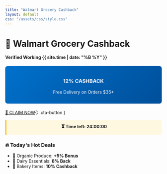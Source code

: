 ```yaml
---
title: "Walmart Grocery Cashback"
layout: default
css: "/assets/css/style.css"
---
```


# 🛒 Walmart Grocery Cashback  
**Verified Working {{ site.time | date: "%B %Y" }}**  

<div class="offer-banner">
<h3>12% CASHBACK</h3>
<p>Free Delivery on Orders $35+</p>
</div>

[🛒 CLAIM NOW](https://playabledownload.com/1802469?tid=GROCERY&utm_source=github&utm_medium=cashback){: .cta-button }

<div class="deal-countdown">
⏳ <strong>Time left:</strong> <span id="countdown">24:00:00</span>
</div>

### 🔥 Today's Hot Deals
- 🥑 Organic Produce: **+5% Bonus**  
- 🥛 Dairy Essentials: **8% Back**  
- 🍞 Bakery Items: **10% Cashback**  

<script>
// Triple-Protected Countdown Timer
(function() {
  // Fallback 1: Verify DOM ready
  document.addEventListener('DOMContentLoaded', initTimer);
  
  // Fallback 2: Run even if DOMContentLoaded fails
  setTimeout(initTimer, 500);
  
  function initTimer() {
    const timerElement = document.getElementById('countdown');
    if (!timerElement) return;
    
    let lastUpdate = 0;
    
    // Main update function
    function updateTimer() {
      const now = Date.now();
      
      // Fallback 3: Force refresh if stuck
      if (now - lastUpdate > 2000) {
        console.warn('Timer stuck - resetting');
        location.reload();
      }
      lastUpdate = now;
      
      const end = new Date();
      end.setHours(23, 59, 59, 999); // Today at midnight
      
      const diff = end - new Date();
      if (diff <= 0) {
        timerElement.textContent = "00:00:00";
        timerElement.style.color = "#e31837";
        return;
      }
      
      const hours = Math.floor(diff / (1000 * 60 * 60));
      const mins = Math.floor((diff % (1000 * 60 * 60)) / (1000 * 60));
      const secs = Math.floor((diff % (1000 * 60)) / 1000);
      
      timerElement.textContent = 
        `${hours.toString().padStart(2,'0')}:${mins.toString().padStart(2,'0')}:${secs.toString().padStart(2,'0')}`;
      
      timerElement.style.color = hours < 1 ? "#e31837" : "";
    }
    
    // Double refresh mechanism
    setInterval(updateTimer, 1000);
    setTimeout(updateTimer, 50);
    updateTimer();
    
    // Emergency fallback - reload page if timer stops
    setInterval(() => {
      if (Date.now() - lastUpdate > 3000) {
        location.reload();
      }
    }, 3000);
  }
})();
</script>

<style>
:root {
  --walmart-blue: #0071cc;
  --walmart-yellow: #ffc220;
  --dark-blue: #004f9a;
}

.cta-button {
  display: block;
  background: var(--walmart-yellow);
  color: #000;
  text-align: center;
  padding: 12px 24px;
  border-radius: 50px;
  font-weight: bold;
  text-decoration: none;
  margin: 25px auto;
  width: 80%;
  box-shadow: 0 4px 8px rgba(0,0,0,0.1);
  transition: all 0.3s;
}

.cta-button:hover {
  transform: translateY(-2px);
  box-shadow: 0 6px 12px rgba(0,0,0,0.15);
}

.offer-banner {
  background: linear-gradient(135deg, var(--walmart-blue), var(--dark-blue));
  color: white;
  padding: 15px;
  border-radius: 8px;
  text-align: center;
  margin: 20px 0;
}

.deal-countdown {
  background: #fff8e1;
  padding: 12px;
  border-left: 4px solid var(--walmart-yellow);
  margin: 15px 0;
  text-align: center;
  font-weight: bold;
}
</style>
